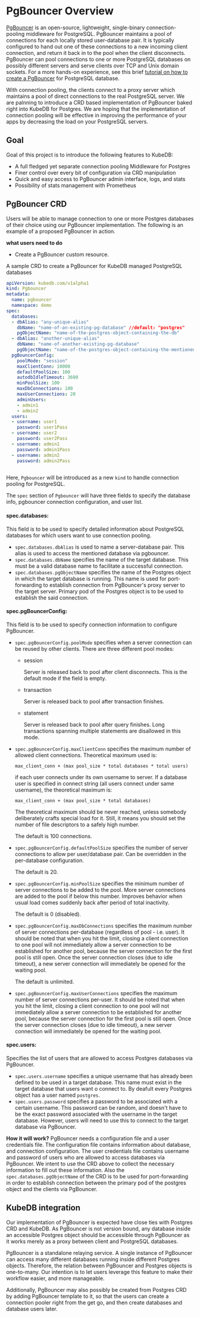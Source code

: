 # PgBouncer Overview

[PgBouncer](https://pgbouncer.github.io/) is an open-source, lightweight, single-binary connection-pooling middleware for PostgreSQL. PgBouncer maintains a pool of connections for each locally stored user-database pair. It is typically configured to hand out one of these connections to a new incoming client connection, and return it back in to the pool when the client disconnects. PgBouncer can pool connections to one or more PostgreSQL databases on possibly different servers and serve clients over TCP and Unix domain sockets. For a more hands-on experience, see this brief [tutorial on how to create a PgBouncer](https://pgdash.io/blog/pgbouncer-connection-pool.html) for PostgreSQL database.

With connection pooling, the clients connect to a proxy server which maintains a pool of direct connections to the real PostgreSQL server. We are palnning to introduce a CRD based implementation of PgBouncer baked right into KubeDB for Postgres. We are hoping that the implementation of connection pooling will be effective in improving the performance of your apps by decreasing the load on your PostgreSQL servers.



## Goal

 Goal of this project is to introduce the following features to KubeDB:

- A full fledged yet separate connection pooling Middleware for Postgres
- Finer control over every bit of configuration via CRD manipulation
- Quick and easy access to PgBouncer admin interface, logs, and stats
- Possibility of stats management with Prometheus

## PgBouncer CRD

Users will be able to manage connection to one or more Postgres databases of their choice using our PgBouncer implementation. The following is an example of a proposed PgBouncer in action.

**what users need to do**

- Create a PgBouncer custom resource.

A sample CRD to create a PgBouncer for KubeDB managed PostgreSQL databases 

```yaml
apiVersion: kubedb.com/v1alpha1
kind: Pgbouncer
metadata:
  name: pgbouncer
  namespace: demo
spec:
  databases:
  - dbAlias: "any-unique-alias" 
    dbName: "name-of-an-existing-pg-database" //default: "postgres"
    pgObjectName: "name-of-the-postgres-object-containing-the-db"   
  - dbAlias: "another-unique-alias"
    dbName: "name-of-another-existing-pg-database"
    pgObjectName: "name-of-the-postgres-object-containing-the-mentioned-db"   
  pgBouncerConfig:
    poolMode: "session"
    maxClientConn: 10000
    defaultPoolSize: 100
	autodbIdleTimeout: 3600
	minPoolSize: 100
	maxDbConnections: 100
	maxUserConnections: 20
    adminUsers:
    - admin1
    - admin2
  users:
  - username: user1
    password: user1Pass
  - username: user2
    password: user2Pass
  - username: admin1
    password: admin1Pass
  - username: admin2
    password: admin2Pass
   
```

Here, `Pgbouncer` will be introduced as a new `kind` to handle connection pooling for PostgreSQL. 

The `spec` section of `Pgbouncer` will have three fields to specify the database info, pgbouncer connection configuration, and user list. 

#### spec.databases:

This field is to be used to specify detailed information about PostgreSQL databases for which users want to use connection pooling.

- `spec.databases.dbAlias` is used to name a server-database pair. This alias is used to access the mentioned database  via pgbouncer. 
- `spec.databases.dbName` specifies the name of the target database. This must be a valid database name to facilitate a successful connection. 
- `spec.databases.pgObjectName` specifies the name of the Postgres object in which the target database is running. This name is used for port-forwarding to establish connection from PgBouncer's proxy server to the target server. Primary pod of the Postgres object is to be used to establish the said connection. 

#### spec.pgBouncerConfig:

This field is to be used to specify connection information to configure PgBouncer.

- `spec.pgBouncerConfig.poolMode` specifies when a server connection can be reused by other clients. There are three different pool modes:

  - session

    Server is released back to pool after client disconnects. This is the default mode if the field is empty.

  - transaction

    Server is released back to pool after transaction finishes.

  - statement

    Server is released back to pool after query finishes. Long transactions spanning multiple statements are disallowed in this mode.

- `spec.pgBouncerConfig.maxClientConn` specifies the maximum number of allowed client connections. Theoretical maximum used is:

  ```
  max_client_conn + (max pool_size * total databases * total users)
  ```

  if each user connects under its own username to server. If a database user is specified in connect string (all users connect under same username), the theoretical maximum is:

  ```
  max_client_conn + (max pool_size * total databases)
  ```

  The theoretical maximum should be never reached, unless somebody deliberately crafts special load for it. Still, it means you should set the number of file descriptors to a safely high number.

  The default is 100 connections.

- `spec.pgBouncerConfig.defaultPoolSize` specifies the number of server connections to allow per user/database pair. Can be overridden in the per-database configuration.

  The default is 20.

- `spec.pgBouncerConfig.minPoolSize` specifies the minimum number of server connections to be added to the pool. More server connections are added to the pool if below this number. Improves behavior when usual load comes suddenly back after period of total inactivity.

  The default is 0 (disabled).

- `spec.pgBouncerConfig.maxDbConnections` specifies the maximum number of server connections per-database (regardless of pool - i.e. user). It should be noted that when you hit the limit, closing a client connection to one pool will not immediately allow a server connection to be established for another pool, because the server connection for the first pool is still open. Once the server connection closes (due to idle timeout), a new server connection will immediately be opened for the waiting pool.

  The default is unlimited.

- `spec.pgBouncerConfig.maxUserConnections` specifies the maximum number of server connections per-user. It should be noted that when you hit the limit, closing a client connection to one pool will not immediately allow a server connection to be established for another pool, because the server connection for the first pool is still open. Once the server connection closes (due to idle timeout), a new server connection will immediately be opened for the waiting pool.

#### spec.users:

Specifies the list of users that are allowed to access Postgres databases via PgBouncer.

- `spec.users.username` specifies a unique username that has already been defined to be used in a target database. This name must exist in the target database that users want o connect to.  By deafult every Postgres object has a user named `postgres`.
- `spec.users.password` specifies a password to be associated with a certain username. This password can be random, and doesn't have to be the exact password associated with the username in the target database. However, users will need to use this to connect to the target database via PgBouncer.  

**How it will work?**
PgBouncer needs a configuration file and a user credentials file. The configuration file contains information about database, and connection configuration. The user credentials file contains username and password of users who are allowed to access databases via PgBouncer.
We intent to use the CRD above to collect the necessary information to fill out these information. Also the `spec.databases.pgObjectName` of the CRD is to be used for port-forwarding in order to establish connection between the primary pod of the postgres object and the clients via PgBouncer.  

## KubeDB integration

Our implementation of PgBouncer is expected have close ties with Postgres CRD and KubeDB. As PgBouncer is not version bound, any database inside an accessible Postgres object should be accessible through PgBouncer as it works merely as a proxy between client and PostgreSQL databases. 

PgBouncer is a standalone relaying service. A single instance of PgBouncer can access many different databases running inside different Postgres objects. Therefore, the relation between PgBouncer and Postgres objects is one-to-many. Our intention is to let users leverage this feature to make their workflow easier, and more manageable. 

Additionally, PgBouncer may also possibly be created from Postgres CRD by adding PgBouncer template to it, so that the users can create a connection pooler right from the get go, and then create databases and database users later.

